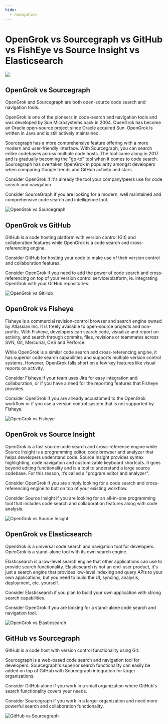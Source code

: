 ```yaml
---
hide:
  - navigation
---
```


# OpenGrok vs Sourcegraph vs GitHub vs FishEye vs Source Insight vs Elasticsearch

![](./assets/sourcegraph-vs-opengrok-vs-github-vs-fisheye-vs-source-insight-vs-elasticsearch.jpg)

## OpenGrok vs Sourcegraph

OpenGrok and Sourcegraph are both open-source code search and navigation tools.

OpenGrok is one of the pioneers in code-search and navigation tools and was developed by Sun Microsystems back in 2004. OpenGrok has become an Oracle open-source project since Oracle acquired Sun. OpenGrok is written in Java and is still actively maintained. 

Sourcegraph has a more comprehensive feature offering with a more modern and user-friendly interface. With Sourcegraph, you can search entire codebases across multiple code hosts. 
 The tool came along in 2017 and is gradually becoming the "go-to" tool when it comes to code search. Sourcegraph has overtaken OpenGrok in popularity amongst developers when comparing Google trends and GitHub activity and stars. 

Consider OpenGrok if it's already the tool your company/peers use for code search and navigation. 

Consider SourceGraph if you are looking for a modern, well maintained and comprehensive code search and intelligence tool. 

![OpenGrok vs Sourcegraph](https://i.ritzastatic.com/Ritza-Comparisons/OpenGrok-vs/opengrok-vs-sourcegraph.png)

## OpenGrok vs GitHub

GitHub is a code hosting platform with version control (Git) and collaboration features while OpenGrok is a code search and cross-referencing engine. 

Consider GitHub for hosting your code to make use of their version control and collaboration features. 

Consider OpenGrok if you need to add the power of code search and cross-referencing on top of your version control service/platform, ie. integrating OpenGrok with your GitHub repositories.

![OpenGrok vs GitHub](https://i.ritzastatic.com/Ritza-Comparisons/OpenGrok-vs/github-vs-opengrok.png)

## OpenGrok vs Fisheye

Fisheye is a commercial revision-control browser and search engine owned by Atlassian Inc. It is freely available to open-source projects and non-profits. With Fisheye, developers can search code, visualize and report on activity, and search through commits, files, revisions or teammates across SVN, Git, Mercurial, CVS and Perforce. 

While OpenGrok is a similar code search and cross-referencing engine, it has superior code search capabilities and supports multiple version control systems. However, OpenGrok falls short on a few key features like visual reports on activity. 

Consider Fisheye if your team uses Jira for easy integration and collaboration, or if you have a need for the reporting features that Fisheye provides.

Consider OpenGrok if you are already accustomed to the OpenGrok workflow or if you use a version control system that is not supported by Fisheye.

![OpenGrok vs Fisheye](https://i.ritzastatic.com/Ritza-Comparisons/OpenGrok-vs/fisheye-vs-opengrok.png)

## OpenGrok vs Source Insight

OpenGrok is a fast source code search and cross-reference engine while Source Insight is a programming editor, code browser and analyzer that helps developers understand code. Source Insight provides syntax highlighting, code navigation and customizable keyboard shortcuts.  It goes beyond editing functionality and is a tool to understand a large source codebase. For this reason, it’s called a "program editor and analyzer”.

Consider OpenGrok if you are simply looking for a code search and cross-referencing engine to bolt on top of your existing workflow.

Consider Source Insight if you are looking for an all-in-one programming tool that includes code search and collaboration features along with code analysis.

![OpenGrok vs Source Insight](https://i.ritzastatic.com/Ritza-Comparisons/OpenGrok-vs/opengrok-vs-sourceinsight.png)

## OpenGrok vs Elasticsearch

OpenGrok is a universal code search and navigation tool for developers. OpenGrok is a stand-alone tool with its own search engine.

Elasticsearch is a low-level search engine that other applications can use to provide search functionality. Elasticsearch is not an end-user product, it's just a search engine that provides low-level indexing and query APIs to your own applications, but you need to build the UI, syncing, analysis, deployment, etc. yourself.

Consider Elasticsearch if you plan to build your own application with strong search capabilities. 

Consider OpenGrok if you are looking for a stand-alone code search and navigation tool. 

![OpenGrok vs Elasticsearch](https://i.ritzastatic.com/Ritza-Comparisons/OpenGrok-vs/elasticsearch-vs-opengrok.png)

## GitHub vs Sourcegraph

GitHub is a code host with version control functionality using Git.

Sourcegraph is a web-based code search and navigation tool for developers. Sourcegraph's superior search functionality can easily be added on top of GitHub with Sourcegraph integration for larger organizations.

Consider GitHub alone if you work in a small organization where GitHub's search functionality covers your needs.

Consider Sourcegraph if you work in a larger organization and need more powerful search and collaboration functionality.

![GitHub vs Sourcegraph](https://i.ritzastatic.com/Ritza-Comparisons/OpenGrok-vs/github-vs-sourcegraph.png)
